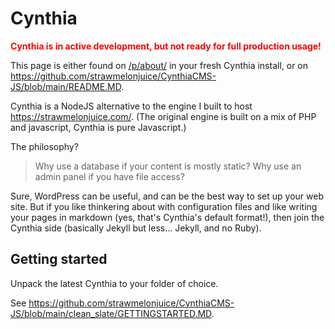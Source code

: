 # Cynthia

<font style="color: red"><b>

Cynthia is in active development, but not ready for full production usage!

</font></b>

This page is either found on [/p/about/](/p/about/) in your fresh Cynthia install, or on <https://github.com/strawmelonjuice/CynthiaCMS-JS/blob/main/README.MD>.

Cynthia is a NodeJS alternative to the engine I built to host <https://strawmelonjuice.com/>. (The original engine is built on a mix of PHP and javascript, Cynthia is pure Javascript.)

The philosophy?

> Why use a database if your content is mostly static? Why use an admin panel if you have file access?

Sure, WordPress can be useful, and can be the best way to set up your web site.
But if you like thinkering about with configuration files and like writing your pages in markdown (yes, that's Cynthia's default format!), then join the Cynthia side (basically Jekyll but less... Jekyll, and no Ruby).

## Getting started

Unpack the latest Cynthia to your folder of choice.



See <https://github.com/strawmelonjuice/CynthiaCMS-JS/blob/main/clean_slate/GETTINGSTARTED.MD>.